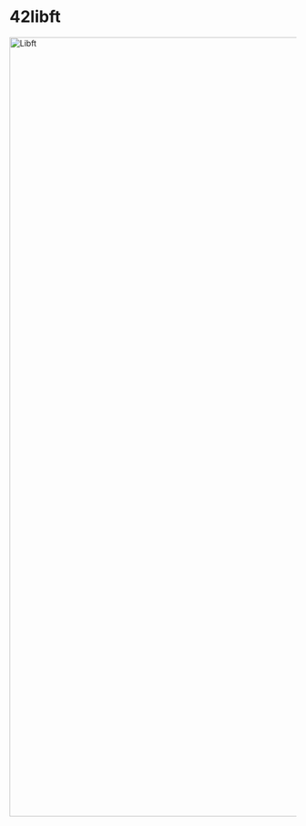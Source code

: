 # 42libft
<a href="https://ibb.co/LQfv0NS"><img src="https://i.ibb.co/1sxb0zZ/Libft.png" alt="Libft" width=1366 border="0"></a>
